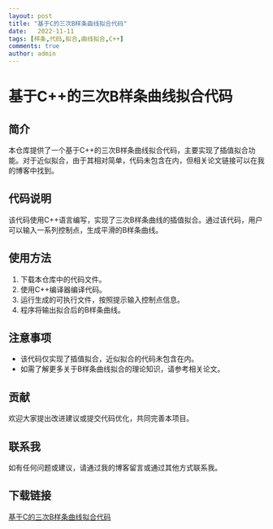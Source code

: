 ```yaml
---
layout: post
title: "基于C的三次B样条曲线拟合代码"
date:   2022-11-11
tags: [样条,代码,拟合,曲线拟合,C++]
comments: true
author: admin
---
```

# 基于C++的三次B样条曲线拟合代码

## 简介

本仓库提供了一个基于C++的三次B样条曲线拟合代码，主要实现了插值拟合功能。对于近似拟合，由于其相对简单，代码未包含在内，但相关论文链接可以在我的博客中找到。

## 代码说明

该代码使用C++语言编写，实现了三次B样条曲线的插值拟合。通过该代码，用户可以输入一系列控制点，生成平滑的B样条曲线。

## 使用方法

1. 下载本仓库中的代码文件。
2. 使用C++编译器编译代码。
3. 运行生成的可执行文件，按照提示输入控制点信息。
4. 程序将输出拟合后的B样条曲线。

## 注意事项

- 该代码仅实现了插值拟合，近似拟合的代码未包含在内。
- 如需了解更多关于B样条曲线拟合的理论知识，请参考相关论文。

## 贡献

欢迎大家提出改进建议或提交代码优化，共同完善本项目。

## 联系我

如有任何问题或建议，请通过我的博客留言或通过其他方式联系我。

## 下载链接

[基于C的三次B样条曲线拟合代码](https://pan.quark.cn/s/1baf29d8a221)